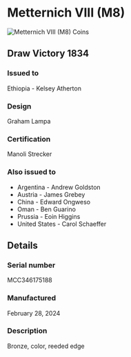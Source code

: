 
# Metternich VIII (M8)

![Metternich VIII (M8) Coins](m8-coins.jpg)

## Draw Victory 1834

### Issued to

Ethiopia - Kelsey Atherton

### Design

Graham Lampa

### Certification

Manoli Strecker

### Also issued to

* Argentina - Andrew Goldston
* Austria - James Grebey
* China - Edward Ongweso
* Oman - Ben Guarino
* Prussia - Eoin Higgins
* United States - Carol Schaeffer

## Details

### Serial number

MCC346175188

### Manufactured
February 28, 2024

### Description

Bronze, color, reeded edge
